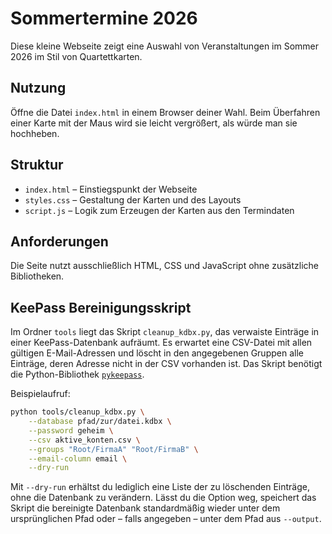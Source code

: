 # Sommertermine 2026

Diese kleine Webseite zeigt eine Auswahl von Veranstaltungen im Sommer 2026 im Stil von Quartettkarten.

## Nutzung

Öffne die Datei `index.html` in einem Browser deiner Wahl. Beim Überfahren einer Karte mit der Maus wird sie leicht vergrößert, als würde man sie hochheben.

## Struktur

- `index.html` – Einstiegspunkt der Webseite
- `styles.css` – Gestaltung der Karten und des Layouts
- `script.js` – Logik zum Erzeugen der Karten aus den Termindaten

## Anforderungen

Die Seite nutzt ausschließlich HTML, CSS und JavaScript ohne zusätzliche Bibliotheken.

## KeePass Bereinigungsskript

Im Ordner `tools` liegt das Skript `cleanup_kdbx.py`, das verwaiste Einträge in einer
KeePass-Datenbank aufräumt. Es erwartet eine CSV-Datei mit allen gültigen
E-Mail-Adressen und löscht in den angegebenen Gruppen alle Einträge, deren Adresse
nicht in der CSV vorhanden ist. Das Skript benötigt die Python-Bibliothek
[`pykeepass`](https://pykeepass.readthedocs.io/).

Beispielaufruf:

```bash
python tools/cleanup_kdbx.py \
    --database pfad/zur/datei.kdbx \
    --password geheim \
    --csv aktive_konten.csv \
    --groups "Root/FirmaA" "Root/FirmaB" \
    --email-column email \
    --dry-run
```

Mit `--dry-run` erhältst du lediglich eine Liste der zu löschenden Einträge, ohne die
Datenbank zu verändern. Lässt du die Option weg, speichert das Skript die bereinigte
Datenbank standardmäßig wieder unter dem ursprünglichen Pfad oder – falls angegeben –
unter dem Pfad aus `--output`.
